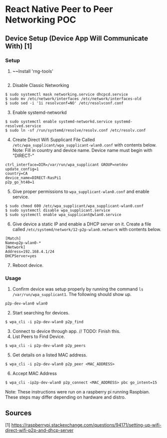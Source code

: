 # React Native Peer to Peer Networking POC

## Device Setup (Device App Will Communicate With) [1]
### Setup
1. ~~Install 'rng-tools'
```

```
2. Disable Classic Networking
```
$ sudo systemctl mask networking.service dhcpcd.service
$ sudo mv /etc/network/interfaces /etc/network/interfaces-old
$ sudo sed -i '1i resolvconf=NO' /etc/resolvconf.conf
```
3. Enable systemd-networkd
```
$ sudo systemctl enable systemd-networkd.service systemd-resolved.service
$ sudo ln -sf /run/systemd/resolve/resolv.conf /etc/resolv.conf
```
4. Create Direct Wifi Supplicant File Called ```/etc/wpa_supplicant/wpa_supplicant-wlan0.conf``` with contents below.
Note: Fill in country and device name. Device name must begin with "DIRECT-"
```
ctrl_interface=DIR=/var/run/wpa_supplicant GROUP=netdev
update_config=1
country=CA
device_name=DIRECT-RasPi1
p2p_go_ht40=1
```
5. Give proper permissions to ```wpa_supplicant-wlan0.conf``` and enable service.
```
$ sudo chmod 600 /etc/wpa_supplicant/wpa_supplicant-wlan0.conf
$ sudo systemctl disable wpa_supplicant.service
$ sudo systemctl enable wpa_supplicant@wlan0.service
```
6. Give device a static IP and enable a DHCP server on it. Create a file called ```/etc/systemd/network/12-p2p-wlan0.network``` with contents below.
```
[Match]
Name=p2p-wlan0-*
[Network]
Address=192.168.4.1/24
DHCPServer=yes
```
7. Reboot device.

### Usage
1. Confirm device was setup properly by running the command ```ls /var/run/wpa_supplicant1```. The following should show up.
```
p2p-dev-wlan0 wlan0
```
2. Start searching for devices.
```
$ wpa_cli -i p2p-dev-wlan0 p2p_find
```
3. Connect to device through app.
// TODO: Finish this.
4. List Peers to Find Device.
```
$ wpa_cli -i p2p-dev-wlan0 p2p_peers
```

5. Get details on a listed MAC address.
```
$ wpa_cli -i p2p-dev-wlan0 p2p_peer <MAC_ADDRESS>
```

6. Accept MAC Address
```
$ wpa_cli -ip2p-dev-wlan0 p2p_connect <MAC_ADDRESS> pbc go_intent=15
```

Note: These instructions were run on a raspberry pi running Raspbian. These steps may differ depending on hardware and distro.

## Sources
[1] https://raspberrypi.stackexchange.com/questions/94171/setting-up-wifi-direct-wifi-p2p-and-dhcp-server